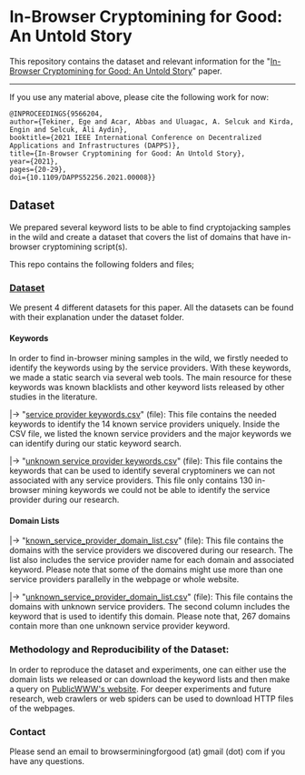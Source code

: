 # In-Browser Cryptomining for Good: An Untold Story

This repository contains the dataset and relevant information for the "[In-Browser Cryptomining for Good: An Untold Story](https://ieeexplore.ieee.org/abstract/document/9566204)" paper.


------------------------------
If you use any material above, please cite the following work for now:

```
@INPROCEEDINGS{9566204,  
author={Tekiner, Ege and Acar, Abbas and Uluagac, A. Selcuk and Kirda, Engin and Selcuk, Ali Aydin},  
booktitle={2021 IEEE International Conference on Decentralized Applications and Infrastructures (DAPPS)},   
title={In-Browser Cryptomining for Good: An Untold Story},   
year={2021}, 
pages={20-29},  
doi={10.1109/DAPPS52256.2021.00008}}
```


## Dataset
We prepared several keyword lists to be able to find cryptojacking samples in the wild and create a dataset that covers the list of domains that have in-browser cryptomining script(s).



This repo contains the following folders and files;

### [Dataset](https://github.com/browserminingforgood/browserminingforgood/tree/main/Dataset)
We present 4 different datasets for this paper. All the datasets can be found with their explanation under the dataset folder.

#### Keywords

In order to find in-browser mining samples in the wild, we firstly needed to identify the keywords using by the service providers. With these keywords, we made a static search via several web tools. The main resource for these keywords was known blacklists and other keyword lists released by other studies in the literature.


|-> "[service provider keywords.csv](https://github.com/browserminingforgood/browserminingforgood/blob/main/Dataset/service%20provider%20keywords.csv)" (file): This file contains the needed keywords to identify the 14 known service providers uniquely. Inside the CSV file, we listed the known service providers and the major keywords we can identify during our static keyword search.
 
|-> "[unknown service provider keywords.csv](https://github.com/browserminingforgood/browserminingforgood/blob/main/Dataset/unknown%20service%20provider%20keywords.csv)" (file): This file contains the keywords that can be used to identify several cryptominers we can not associated with any service providers. This file only contains 130 in-browser mining keywords we could not be able to identify the service provider during our research.
 
#### Domain Lists
 
 |->  "[known_service_provider_domain_list.csv](https://github.com/browserminingforgood/browserminingforgood/blob/main/Dataset/known_service_provider_domain_list.csv)" (file): This file contains the domains with the service providers we discovered during our research. The list also includes the service provider name for each domain and associated keyword. Please note that some of the domains might use more than one service providers parallelly in the webpage or whole website.
 
 |-> "[unknown_service_provider_domain_list.csv](https://github.com/browserminingforgood/browserminingforgood/blob/main/Dataset/unknown_service_provider_domain_list.csv)" (file): This file contains the domains with unknown service providers. The second column includes the keyword that is used to identify this domain. Please note that, 267 domains contain more than one unknown service provider keyword.
 
 
 

### Methodology and Reproducibility of the Dataset:

In order to reproduce the dataset and experiments, one can either use the domain lists we released or can download the keyword lists and then make a query on [PublicWWW's website](https://publicwww.com/). For deeper experiments and future research, web crawlers or web spiders can be used to download HTTP files of the webpages.

### Contact

Please send an email to browserminingforgood (at) gmail (dot) com if you have any questions.

